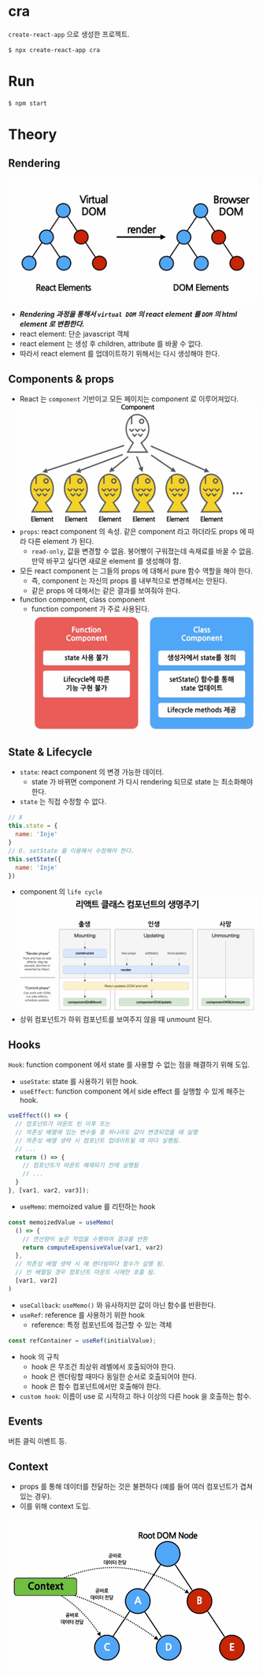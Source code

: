 # cra

`create-react-app` 으로 생성한 프로젝트.
```shell
$ npx create-react-app cra
```

# Run

```shell
$ npm start
```

# Theory

## Rendering
![notes/img.png](notes/img.png)

* ***Rendering 과정을 통해서 `virtual DOM` 의 react element 를 `DOM` 의 html element 로 변환한다.***
* react element: 단순 javascript 객체
* react element 는 생성 후 children, attribute 를 바꿀 수 없다.
* 따라서 react element 를 업데이트하기 위해서는 다시 생성해야 한다.

## Components & props

* React 는 `component` 기반이고 모든 페이지는 component 로 이루어져있다.
![notes/img2.png](notes/img2.png)
* `props`: react component 의 속성. 같은 component 라고 하더라도 props 에 따라 다른 element 가 된다.
  * `read-only`, 값을 변경할 수 없음. 붕어빵이 구워졌는데 속재료를 바꿀 수 없음. 만약 바꾸고 싶다면 새로운 element 를 생성해야 함.
* 모든 react component 는 그들의 props 에 대해서 pure 함수 역할을 해야 한다.
  * 즉, component 는 자신의 props 를 내부적으로 변경해서는 안된다.
  * 같은 props 에 대해서는 같은 결과를 보여줘야 한다.
* function component, class component
  * function component 가 주로 사용된다.
![img4.png](./notes/img4.png)

## State & Lifecycle

* `state`: react component 의 변경 가능한 데이터.
  * state 가 바뀌면 component 가 다시 rendering 되므로 state 는 최소화해야 한다.
* `state` 는 직접 수정할 수 없다. 
```js
// X
this.state = {
  name: 'Inje' 
}
// O. setState 를 이용해서 수정해야 한다.
this.setState({
  name: 'Inje'
})
```

* component 의 `life cycle`
![img3](./notes/img3.png)
* 상위 컴포넌트가 하위 컴포넌트를 보여주지 않을 때 unmount 된다.

## Hooks

`Hook`: function component 에서 state 를 사용할 수 없는 점을 해결하기 위해 도입.
* `useState`: state 를 사용하기 위한 hook.
* `useEffect`: function component 에서 side effect 를 실행할 수 있게 해주는 hook.
```js
useEffect(() => {
  // 컴포넌트가 마운트 된 이후 또는
  // 의존성 배열에 있는 변수들 중 하나라도 값이 변경되었을 때 실행
  // 의존성 배열 생략 시 컴포넌트 업데이트될 때 마다 실행됨.
  // ...
  return () => {
    // 컴포넌트가 마운트 해제되기 전에 실행됨
    // ...
  }
}, [var1, var2, var3]);
```
* `useMemo`: memoized value 를 리턴하는 hook
```js
const memoizedValue = useMemo(
  () => {
    // 연산량이 높은 작업을 수행하여 결과를 반환
    return computeExpensiveValue(var1, var2)
  },
  // 의존성 배열 생략 시 매 렌더링마다 함수가 실행 됨.
  // 빈 배열일 경우 컴포넌트 마운트 시에만 호출 됨.
  [var1, var2]
)
```
* `useCallback`: `useMemo()` 와 유사하지만 값이 아닌 함수를 반환한다.
* `useRef`: reference 를 사용하기 위한 hook
  * reference: 특정 컴포넌트에 접근할 수 있는 객체
```js
const refContainer = useRef(initialValue);
```
* hook 의 규칙
  * hook 은 무조건 최상위 레벨에서 호출되어야 한다.
  * hook 은 렌더링할 때마다 동일한 순서로 호출되어야 한다.
  * hook 은 함수 컴포넌트에서만 호출해야 한다.
* `custom hook`: 이름이 use 로 시작하고 하나 이상의 다른 hook 을 호출하는 함수.

## Events

버튼 클릭 이벤트 등.

## Context

* props 를 통해 데이터를 전달하는 것은 불편하다 (예를 들어 여러 컴포넌트가 겹쳐 있는 경우).
* 이를 위해 context 도입.

![img](notes/img5.png)
